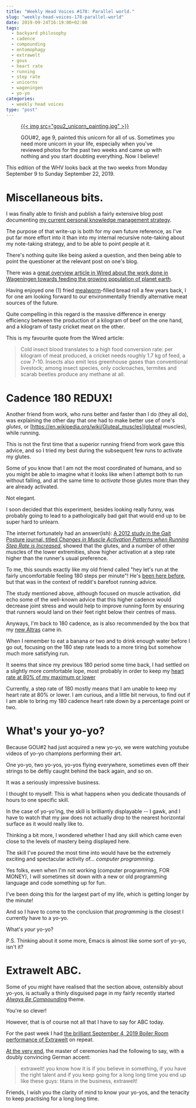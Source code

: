 ```yaml
---
title: "Weekly Head Voices #178: Parallel world."
slug: "weekly-head-voices-178-parallel-world"
date: 2019-09-24T16:19:00+02:00
tags:
  - backyard philosophy
  - cadence
  - compounding
  - entomophagy
  - extrawelt
  - gous
  - heart rate
  - running
  - step rate
  - unicorns
  - wageningen
  - yo-yo
categories:
  - weekly head voices
type: "post"
---
```


<figure>
<a href="gou2_unicorn_painting.jpg">
{{< img src="gou2_unicorn_painting.jpg" >}}
</a>
<figcaption>

GOU#2, age 9, painted this unicorn for all of us. Sometimes you need more
unicorn in your life, especially when you've reviewed photos for the past two
weeks and came up with nothing and you start doubting everything. Now I
believe!

</figcaption>
</figure>

This edition of the WHV looks back at the two weeks from Monday September 9 to
Sunday September 22, 2019.

# Miscellaneous bits.

I was finally able to finish and publish a fairly extensive blog post
documenting [my current personal knowledge management
strategy](/2019/09/21/note-taking-strategy-2019/).

The purpose of that write-up is both for my own future reference, as I've put
far more effort into it than into my internal recursive note-taking about my
note-taking strategy, and to be able to point people at it.

There's nothing quite like being asked a question, and then being able to point
the questioner at the relevant post on one's blog.

There was a [great overview article in Wired about the work done in Wageningen
towards feeding the growing population of planet
earth](https://www.wired.co.uk/article/future-of-food-innovation-technology).

Having enjoyed one (1) fried
[mealworm](https://en.wikipedia.org/wiki/Mealworm)-filled bread roll a few
years back, I for one am looking forward to our environmentally friendly
alternative meat sources of the future.

Quite compelling in this regard is the massive difference in energy efficiency
between the production of a kilogram of beef on the one hand, and a kilogram of
tasty cricket meat on the other.

This is my favourite quote from the Wired article:

> Cold insect blood translates to a high food conversion rate: per kilogram of
> meat produced, a cricket needs roughly 1.7 kg of feed, a cow 7-10. Insects
> also emit less greenhouse gases than conventional livestock; among insect
> species, only cockroaches, termites and scarab beetles produce any methane at
> all.

# Cadence 180 REDUX!

Another friend from work, who runs better and faster than I do (they all do),
was explaining the other day that one had to make better use of one's *glutes*,
or [https://en.wikipedia.org/wiki/Gluteal_muscles](gluteal muscles), while
running.

This is not the first time that a superior running friend from work gave this
advice, and so I tried my best during the subsequent few runs to activate my
glutes.

Some of you know that I am not the most coordinated of humans, and so you might
be able to imagine what it looks like when I attempt both to run without
falling, and at the same time to *activate* those glutes more than they are
already activated.

Not elegant.

I soon decided that this experiment, besides looking really funny, was probably
going to lead to a pathologically bad gait that would end up to be super hard
to unlearn.

The internet fortunately had an answer(ish): [A 2012 study in the Gait Posture
journal, titled *Changes in Muscle Activation Patterns when Running Step Rate
is Increased*](https://www.ncbi.nlm.nih.gov/pmc/articles/PMC3387288/), showed
that the glutes, and a number of other muscles of the lower extremities, show
higher activation at a step rate higher than the runner's usual preference.

To me, this sounds exactly like my old friend called "hey let's run at the
fairly uncomfortable feeling 180 steps per minute"! He's [been here
before](/2018/06/18/weekly-head-voices-146-you-too-can-learn-kung-fu/#barefoot-style-running-update),
but that was in the context of reddit's barefoot running advice.

The study mentioned above, although focused on muscle activation, did echo some
of the well-known advice that this higher cadence would decrease joint stress
and would help to improve running form by ensuring that runners would land on
their feet right below their centres of mass.

Anyways, I'm back to 180 cadence, as is also recommended by the box that my
[new Altras](/2019/09/09/weekly-head-voices-177-streakers/#escalante) came in.

When I remember to eat a banana or two and to drink enough water before I go
out, focusing on the 180 step rate leads to a more tiring but somehow much more
satisfying run.

It seems that since my previous 180 period some time back, I had settled on a
slightly more comfortable lope, most probably in order to keep my [heart rate
at 80% of my maximum or
lower](/2018/10/23/weekly-head-voices-156-karma-chameleon/#maf-ish)

Currently, a step rate of 180 mostly means that I am unable to keep my heart
rate at 80% or lower. I am curious, and a little bit nervous, to find out if I
am able to bring my 180 cadence heart rate down by a percentage point or two.

# What's your yo-yo?

Because GOU#2 had just acquired a new yo-yo, we were watching youtube videos of
yo-yo champions performing their art.

One yo-yo, two yo-yos, yo-yos flying everywhere, sometimes even off their
strings to be deftly caught behind the back again, and so on.

It was a seriously impressive business.

I thought to myself: This is what happens when you dedicate thousands of hours
to one specific skill.

In the case of yo-yo'ing, the skill is brilliantly displayable -- I gawk, and I
have to watch that my jaw does not actually drop to the nearest horizontal
surface as it would really like to.

Thinking a bit more, I wondered whether I had any skill which came even close
to the levels of mastery being displayed here.

The skill I've poured the most time into would have be the extremely exciting
and spectacular activity of... *computer programming*.

Yes folks, even when I'm not working (computer programming, FOR MONEY), I will
sometimes sit down with a new or old programming language and code something up
for fun.

I've been doing this for the largest part of my life, which is getting longer
by the minute!

And so I have to come to the conclusion that *programming* is the closest I
currently have to a yo-yo.

What's *your* yo-yo?

P.S. Thinking about it some more, Emacs is almost like some sort of yo-yo,
isn't it?

# Extrawelt ABC.

Some of you might have realised that the section above, ostensibly about
yo-yos, is actually a thinly disguised page in my fairly recently started
[*Always Be
Compounding*](/2019/06/30/weekly-head-voices-172-abc/#always-be-compounding)
theme.

You're so clever!

However, that is of course not all that I have to say for ABC today.

For the past week I had [the brilliant September 4, 2019 Boiler Room
performance of Extrawelt](https://youtu.be/r98noHkkkBo) on repeat.

[At the very end](https://youtu.be/r98noHkkkBo?t=3674), the master of
ceremonies had the following to say, with a doubly convincing German accent:

> extrawelt! you know how it is if you believe in something, if you have the
> right talent and if you keep going for a long long time you end up like these
> guys: titans in the business, extrawelt!

Friends, I wish you the clarity of mind to know your yo-yos, and the tenacity
to keep practising for a long long time.

